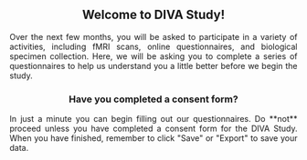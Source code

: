 <h2 align="center">Welcome to DIVA Study!</h2>

<p align="justify">Over the next few months, you will be asked to 
participate in a variety of activities, including fMRI scans, online 
questionnaires, and biological specimen collection. Here, we will be
asking you to complete a series of questionnaires to help us 
understand you a little better before we begin the study.</p>

<h3 align="center">Have you completed a consent form?</h3>

<p align="justify">In just a minute you can begin filling out our
questionnaires. Do **not** proceed unless you have completed a
consent form for the DIVA Study. When you have finished, remember
to click "Save" or "Export" to save your data.</p>

